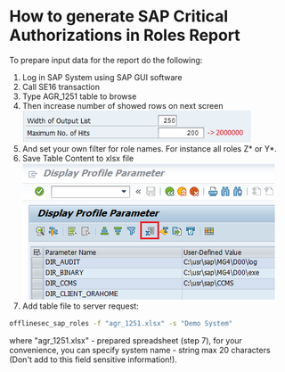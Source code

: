 # How to generate SAP Critical Authorizations in Roles Report
To prepare input data for the report do the following:
1. Log in SAP System using SAP GUI software
2. Call SE16 transaction
3. Type AGR_1251 table to browse
4. Then increase number of showed rows on next screen<br />
![Screenshot](./img/increase_number.png)
5. And set your own filter for role names. For instance all roles Z* or Y*.
6. Save Table Content to xlsx file <br />
![Screenshot](./img/rsparam_save.png)
7. Add table file to server request:
```sh
offlinesec_sap_roles -f "agr_1251.xlsx" -s "Demo System"
```
where "agr_1251.xlsx" - prepared spreadsheet (step 7), for your convenience, you can specify system name - string max 20 characters (Don't add to this field sensitive information!).
